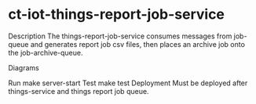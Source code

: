 # ct-iot-things-report-job-service

Description
The things-report-job-service consumes messages from job-queue and generates report job csv files, then places an archive job onto the job-archive-queue.

Diagrams

Run
make server-start
Test
make test
Deployment
Must be deployed after things-service and things report job queue.